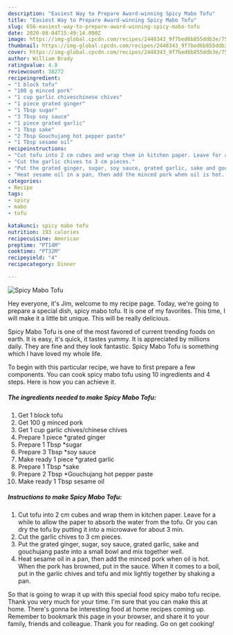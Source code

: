 ```yaml
---
description: "Easiest Way to Prepare Award-winning Spicy Mabo Tofu"
title: "Easiest Way to Prepare Award-winning Spicy Mabo Tofu"
slug: 656-easiest-way-to-prepare-award-winning-spicy-mabo-tofu
date: 2020-08-04T15:49:14.090Z
image: https://img-global.cpcdn.com/recipes/2448343_9f7bed6b855ddb3e/751x532cq70/spicy-mabo-tofu-recipe-main-photo.jpg
thumbnail: https://img-global.cpcdn.com/recipes/2448343_9f7bed6b855ddb3e/751x532cq70/spicy-mabo-tofu-recipe-main-photo.jpg
cover: https://img-global.cpcdn.com/recipes/2448343_9f7bed6b855ddb3e/751x532cq70/spicy-mabo-tofu-recipe-main-photo.jpg
author: William Brady
ratingvalue: 4.8
reviewcount: 38272
recipeingredient:
- "1 block tofu"
- "100 g minced pork"
- "1 cup garlic chiveschinese chives"
- "1 piece grated ginger"
- "1 Tbsp sugar"
- "3 Tbsp soy sauce"
- "1 piece grated garlic"
- "1 Tbsp sake"
- "2 Tbsp Gouchujang hot pepper paste"
- "1 Tbsp sesame oil"
recipeinstructions:
- "Cut tofu into 2 cm cubes and wrap them in kitchen paper. Leave for a while to allow the paper to absorb the water from the tofu. Or you can dry the tofu by putting it into a microwave for about 3 min."
- "Cut the garlic chives to 3 cm pieces."
- "Put the grated ginger, sugar, soy sauce, grated garlic, sake and gouchujang paste into a small bowl and mix together well."
- "Heat sesame oil in a pan, then add the minced pork when oil is hot. When the pork has browned, put in the sauce. When it comes to a boil, put in the garlic chives and tofu and mix lightly together by shaking a pan."
categories:
- Recipe
tags:
- spicy
- mabo
- tofu

katakunci: spicy mabo tofu 
nutrition: 193 calories
recipecuisine: American
preptime: "PT14M"
cooktime: "PT32M"
recipeyield: "4"
recipecategory: Dinner

---
```



![Spicy Mabo Tofu](https://img-global.cpcdn.com/recipes/2448343_9f7bed6b855ddb3e/751x532cq70/spicy-mabo-tofu-recipe-main-photo.jpg)

Hey everyone, it's Jim, welcome to my recipe page. Today, we're going to prepare a special dish, spicy mabo tofu. It is one of my favorites. This time, I will make it a little bit unique. This will be really delicious.



Spicy Mabo Tofu is one of the most favored of current trending foods on earth. It is easy, it's quick, it tastes yummy. It is appreciated by millions daily. They are fine and they look fantastic. Spicy Mabo Tofu is something which I have loved my whole life.


To begin with this particular recipe, we have to first prepare a few components. You can cook spicy mabo tofu using 10 ingredients and 4 steps. Here is how you can achieve it.

<!--inarticleads1-->

##### The ingredients needed to make Spicy Mabo Tofu:

1. Get 1 block tofu
1. Get 100 g minced pork
1. Get 1 cup garlic chives/chinese chives
1. Prepare 1 piece *grated ginger
1. Prepare 1 Tbsp *sugar
1. Prepare 3 Tbsp *soy sauce
1. Make ready 1 piece *grated garlic
1. Prepare 1 Tbsp *sake
1. Prepare 2 Tbsp *Gouchujang hot pepper paste
1. Make ready 1 Tbsp sesame oil




<!--inarticleads2-->

##### Instructions to make Spicy Mabo Tofu:

1. Cut tofu into 2 cm cubes and wrap them in kitchen paper. Leave for a while to allow the paper to absorb the water from the tofu. Or you can dry the tofu by putting it into a microwave for about 3 min.
1. Cut the garlic chives to 3 cm pieces.
1. Put the grated ginger, sugar, soy sauce, grated garlic, sake and gouchujang paste into a small bowl and mix together well.
1. Heat sesame oil in a pan, then add the minced pork when oil is hot. When the pork has browned, put in the sauce. When it comes to a boil, put in the garlic chives and tofu and mix lightly together by shaking a pan.




So that is going to wrap it up with this special food spicy mabo tofu recipe. Thank you very much for your time. I'm sure that you can make this at home. There's gonna be interesting food at home recipes coming up. Remember to bookmark this page in your browser, and share it to your family, friends and colleague. Thank you for reading. Go on get cooking!
